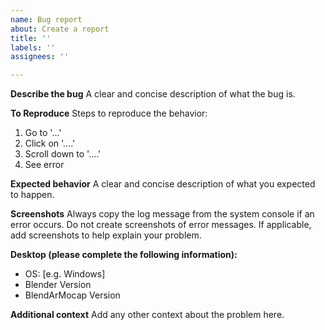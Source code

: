 ```yaml
---
name: Bug report
about: Create a report
title: ''
labels: ''
assignees: ''

---
```


**Describe the bug**
A clear and concise description of what the bug is.

**To Reproduce**
Steps to reproduce the behavior:
1. Go to '...'
2. Click on '....'
3. Scroll down to '....'
4. See error

**Expected behavior**
A clear and concise description of what you expected to happen.

**Screenshots**
Always copy the log message from the system console if an error occurs. Do not create screenshots of error messages. If applicable, add screenshots to help explain your problem. 

**Desktop (please complete the following information):**
 - OS: [e.g. Windows]
 - Blender Version
 - BlendArMocap Version

**Additional context**
Add any other context about the problem here.
